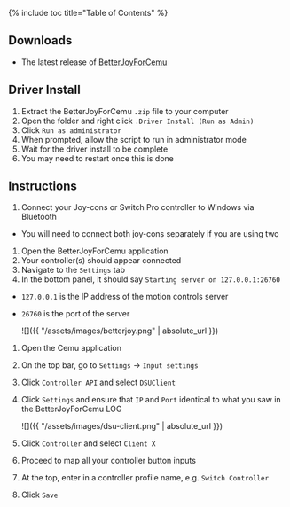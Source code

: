 {% include toc title="Table of Contents" %}

## Downloads

- The latest release of [BetterJoyForCemu](https://github.com/Davidobot/BetterJoyForCemu/releases/latest)

## Driver Install

1. Extract the BetterJoyForCemu `.zip` file to your computer
1. Open the folder and right click `.Driver Install (Run as Admin)`
1. Click `Run as administrator`
1. When prompted, allow the script to run in administrator mode
1. Wait for the driver install to be complete
1. You may need to restart once this is done

## Instructions

1. Connect your Joy-cons or Switch Pro controller to Windows via Bluetooth
  - You will need to connect both joy-cons separately if you are using two
1. Open the BetterJoyForCemu application
1. Your controller(s) should appear connected
1. Navigate to the `Settings` tab
1. In the bottom panel, it should say `Starting server on 127.0.0.1:26760`
  - `127.0.0.1` is the IP address of the motion controls server
  - `26760` is the port of the server

    ![]({{ "/assets/images/betterjoy.png" | absolute_url }})

1. Open the Cemu application
1. On the top bar, go to `Settings` -> `Input settings`
1. Click `Controller API` and select `DSUClient`
1. Click `Settings` and ensure that `IP` and `Port` identical to what you saw in the BetterJoyForCemu LOG

    ![]({{ "/assets/images/dsu-client.png" | absolute_url }})

1. Click `Controller` and select `Client X`
1. Proceed to map all your controller button inputs
1. At the top, enter in a controller profile name, e.g. `Switch Controller`
1. Click `Save`
